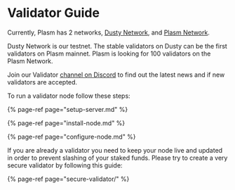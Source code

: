 # Validator Guide

Currently, Plasm has 2 networks, [Dusty Network](https://telemetry.polkadot.io/#list/Dusty), and [Plasm Network](https://telemetry.polkadot.io/#list/Plasm). 

Dusty Network is our testnet. The stable validators on Dusty can be the first validators on Plasm mainnet. Plasm is looking for 100 validators on the Plasm Network.

Join our Validator [channel on Discord](https://discord.gg/Z3nC9U4) to find out the latest news and if new validators are accepted. 



To run a validator node follow these steps:

{% page-ref page="setup-server.md" %}

{% page-ref page="install-node.md" %}

{% page-ref page="configure-node.md" %}

If you are already a validator you need to keep your node live and updated in order to prevent slashing of your staked funds. Please try to create a very secure validator by following this guide:

{% page-ref page="secure-validator/" %}



